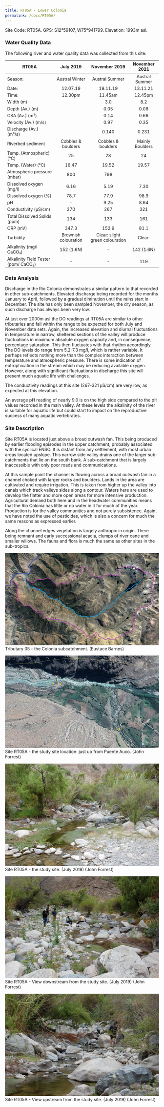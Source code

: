 ```yaml
---
title: RT05A - Lower Colonia
permalink: /docs/RT05A/
---
```


Site Code: RT05A.  GPS: S12°59107, W75°941799. Elevation:
1993m asl.


### Water Quality Data

The following river and water quality data was collected from this site:

|     RT05A                                   |                         July 2019                        |              November 2019             |      November 2021     |
|---------------------------------------------|:--------------------------------------------------------:|:--------------------------------------:|:----------------------:|
|     Season:                                 |                       Austral Winter                     |              Austral Summer            |      Austral Summer    |
|     Date:                                   |                          12.07.19                        |                 19.11.19               |         13.11.21       |
|     Time:                                   |                          12.30pm                         |                 11.45am                |         12.45pm        |
|     Width (m)                               |                                                          |                   3.0                  |           8.2          |
|     Depth (Av.) (m)                         |                                                          |                   0.05                 |           0.08         |
|     CSA (Av.) (m²)                          |                                                          |                   0.14                 |           0.66         |
|     Velocity (Av.) (m/s)                    |                                                          |                   0.97                 |           0.35         |
|     Discharge (Av.) (m³/s)                  |                                                          |                  0.140                 |          0.231         |
|     Riverbed sediment                       |                     Cobbles & boulders                   |            Cobbles & boulders          |     Mainly Boulders    |
|     Temp. (Atmospheric) (°C)                |                             25                           |                    28                  |            24          |
|     Temp. (Water) (°C)                      |                           16.47                          |                  19.52                 |          19.57         |
|     Atmospheric pressure (mbar)             |                              800                         |                   798                  |                        |
|     Dissolved oxygen (mg/l)                 |                            6.16                          |                   5.19                 |           7.30         |
|     Dissolved oxygen (%)                    |                            78.7                          |                   77.9                 |           98.9         |
|     pH                                      |                             -                            |                   9.25                 |           8.64         |
|     Conductivity (µS/cm)                    |                            270                           |                   267                  |           321          |
|     Total Dissolved Solids (ppm)            |                            134                           |                   133                  |           161          |
|     ORP (mV)                                |                           347.3                          |                  152.9                 |           81.1         |
|     Turbidity                               |                    Brownish colouration                  |     Clear: slight green colouration    |         Clear:         |
|     Alkalinity (mg/l CaCO₃)                 |                         152 (1.6N)                       |                    -                   |        142 (1.6N)      |
|     Alkalinity Field Tester (ppm/ CaCO₃)    |                             -                            |                    -                   |           119          |


### Data Analysis
Discharge in the Rio Colonia demonstrates a similar pattern to that recorded in other sub-catchments. Elevated discharge being recorded for the months January to April, followed by a gradual diminution until the rains start in December. The site has only been sampled November, the dry season, as such discharge has always been very low.

At just over 2000m asl the DO readings at RT05A are similar to other tributaries and fall within the range to be expected for both July and November data sets. Again, the increased elevation and diurnal fluctuations in temperature in narrow, sheltered sections of the valley will produce fluctuations in maximum absolute oxygen capacity and, in consequence, percentage saturation. This then fluctuates with that rhythm accordingly. The DO levels do range from 5.2-7.3 mg/l, which is rather variable. It perhaps reflects nothing more than the complex interaction between temperature and atmospheric pressure. There is some indication of eutrophication in the stream which may be reducing available oxygen. However, along with significant fluctuations in discharge this site will present much aquatic life with challenges. 

The conductivity readings at this site (267-321 µS/cm) are very low, as expected at this elevation. 

An average pH reading of nearly 9.0 is on the high side compared to the pH values recorded in the main valley. At these levels the alkalinity of the river is suitable for aquatic life but could start to impact on the reproductive success of many aquatic vertebrates.


### Site Description
Site RT05A is located just above a broad outwash fan. This being produced by earlier flooding episodes in the upper catchment, probably associated with the cyclical ENSO. It is distant from any settlement, with most urban areas located upslope. This narrow side valley drains one of the larger sub-catchments that lie on the south bank. A sub-catchment that is largely inaccessible with only poor roads and communications.

At this sample point the channel is flowing across a broad outwash fan in a channel choked with larger rocks and boulders. Lands in the area are cultivated and require irrigation. This is taken from higher up the valley into canals which track valleys sides along a contour. Waters here are used to develop the flatter and more open areas for more intensive production. Agricultural demand both here and in the headwater communities means that the Rio Colonia has little or no water in it for much of the year. Production is for the valley communities and not purely subsistence. Again, we have noted the use of pesticides, which is also a concern for much the same reasons as expressed earlier. 

Along the channel edges vegetation is largely anthropic in origin. There being remnant and early successional acacia, clumps of river cane and smaller willows. The fauna and flora is much the same as other sites in the sub-tropics. 


![Tributary T05 - the Colonia subcatchment. (Eustace Barnes)](/assets/SiteDescriptions/T5/T5Coloniasubcatchment.jpg)
Tributary 05 - the Colonia subcatchment. (Eustace Barnes)


![Site T05A - the study site location. (John Forrest)](/assets/SiteDescriptions/T5/RT05ALowerColoniavalley.jpg)
Site RT05A - the study site location: just up from Puente Auco. (John Forrest)


![Site T05A - the study site. (John Forrest)](/assets/SiteDescriptions/T5/T5AStudysite.JPG)
Site RT05A - the study site. (July 2019) (John Forrest)


![Site T05A - View downstream from the study site. (John Forrest)](/assets/SiteDescriptions/T5/T5AViewdownstream.JPG)
Site RT05A - View downstream from the study site. (July 2019) (John Forrest)


![Site T05A - View upstream from the study site. (John Forrest)](/assets/SiteDescriptions/T5/T5AViewupstream.JPG)
Site RT05A - View upstream from the study site. (July 2019) (John Forrest)

